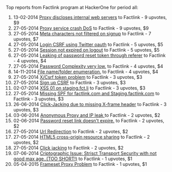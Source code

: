 Top reports from Factlink program at HackerOne for period all:

1. 13-02-2014 [Proxy discloses internal web servers](https://hackerone.com/reports/1409) to Factlink - 9 upvotes, $9
2. 27-05-2014 [Proxy service crash DoS](https://hackerone.com/reports/13652) to Factlink - 9 upvotes, $9
3. 27-05-2014 [Meta characters not filtered on signup](https://hackerone.com/reports/13679) to Factlink - 7 upvotes, $7
4. 27-05-2014 [Login CSRF using Twitter oauth](https://hackerone.com/reports/13555) to Factlink - 5 upvotes, $5
5. 27-05-2014 [Session not expired on logout](https://hackerone.com/reports/13602) to Factlink - 5 upvotes, $5
6. 27-05-2014 [Leaking of password reset token through referer](https://hackerone.com/reports/13557) to Factlink - 4 upvotes, $4
7. 27-05-2014 [Password Complexity very low.](https://hackerone.com/reports/13567) to Factlink - 4 upvotes, $4
8. 14-11-2014 [File name/folder enumeration.](https://hackerone.com/reports/35823) to Factlink - 4 upvotes, $4
9. 27-05-2014 [X/Csrf token problem](https://hackerone.com/reports/13639) to Factlink - 3 upvotes, $3
10. 27-05-2014 [Sign  up CSRF](https://hackerone.com/reports/13583) to Factlink - 3 upvotes, $3
11. 02-07-2014 [XSS 01 on staging.fct.li](https://hackerone.com/reports/18805) to Factlink - 3 upvotes, $3
12. 27-05-2014 [Missing SPF for factlink.com and Staging.factlink.com](https://hackerone.com/reports/13563) to Factlink - 3 upvotes, $3
13. 26-06-2014 [Click-Jacking due to missing X-frame header](https://hackerone.com/reports/17664) to Factlink - 3 upvotes, $3
14. 03-06-2014 [Anonymous Proxy and IP leak ](https://hackerone.com/reports/14747) to Factlink - 2 upvotes, $2
15. 02-06-2014 [Password reset link doesn't expire.](https://hackerone.com/reports/14461) to Factlink - 2 upvotes, $2
16. 27-05-2014 [Url Redirection](https://hackerone.com/reports/13553) to Factlink - 2 upvotes, $2
17. 27-05-2014 [HTML5 cross-origin resource sharing](https://hackerone.com/reports/13551) to Factlink - 2 upvotes, $2
18. 27-05-2014 [Click jacking](https://hackerone.com/reports/13550) to Factlink - 2 upvotes, $2
19. 07-06-2014 [Criptographic Issue: Strisct Transport Security with not good max age..(TOO SHORT!)](https://hackerone.com/reports/15518) to Factlink - 1 upvotes, $1
20. 05-04-2015 [Frameset Proxy Problem](https://hackerone.com/reports/55009) to Factlink - 1 upvotes, $1
